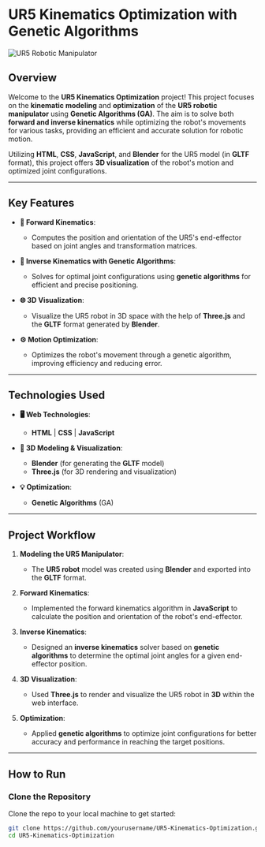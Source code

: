 # **UR5 Kinematics Optimization with Genetic Algorithms**

![UR5 Robotic Manipulator](https://encrypted-tbn0.gstatic.com/images?q=tbn:ANd9GcQtoOnahUE8h9pKZchqDnKYMnED6F2_v_d0f2ZR8oPePcxsoLTij2NTMbJ7tkrHMlf1Ano&usqp=CAU) <!-- Replace with actual image of UR5 -->

## **Overview**

Welcome to the **UR5 Kinematics Optimization** project! This project focuses on the **kinematic modeling** and **optimization** of the **UR5 robotic manipulator** using **Genetic Algorithms (GA)**. The aim is to solve both **forward and inverse kinematics** while optimizing the robot's movements for various tasks, providing an efficient and accurate solution for robotic motion.

Utilizing **HTML**, **CSS**, **JavaScript**, and **Blender** for the UR5 model (in **GLTF** format), this project offers **3D visualization** of the robot's motion and optimized joint configurations.

---

## **Key Features**

- **🦾 Forward Kinematics**: 
  - Computes the position and orientation of the UR5's end-effector based on joint angles and transformation matrices.

- **🔄 Inverse Kinematics with Genetic Algorithms**: 
  - Solves for optimal joint configurations using **genetic algorithms** for efficient and precise positioning.

- **🌐 3D Visualization**: 
  - Visualize the UR5 robot in 3D space with the help of **Three.js** and the **GLTF** format generated by **Blender**.

- **⚙️ Motion Optimization**: 
  - Optimizes the robot's movement through a genetic algorithm, improving efficiency and reducing error.

---

## **Technologies Used**

- **🖥️ Web Technologies**:
  - **HTML** | **CSS** | **JavaScript**

- **🔧 3D Modeling & Visualization**:
  - **Blender** (for generating the **GLTF** model)
  - **Three.js** (for 3D rendering and visualization)

- **💡 Optimization**:
  - **Genetic Algorithms** (GA)

---

## **Project Workflow**

1. **Modeling the UR5 Manipulator**:
   - The **UR5 robot** model was created using **Blender** and exported into the **GLTF** format.

2. **Forward Kinematics**:
   - Implemented the forward kinematics algorithm in **JavaScript** to calculate the position and orientation of the robot's end-effector.

3. **Inverse Kinematics**:
   - Designed an **inverse kinematics** solver based on **genetic algorithms** to determine the optimal joint angles for a given end-effector position.

4. **3D Visualization**:
   - Used **Three.js** to render and visualize the UR5 robot in **3D** within the web interface.

5. **Optimization**:
   - Applied **genetic algorithms** to optimize joint configurations for better accuracy and performance in reaching the target positions.

---

## **How to Run**

### **Clone the Repository**
Clone the repo to your local machine to get started:
```bash
git clone https://github.com/yourusername/UR5-Kinematics-Optimization.git
cd UR5-Kinematics-Optimization
